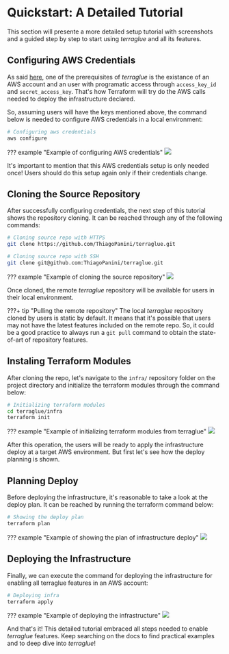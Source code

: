 # Quickstart: A Detailed Tutorial

This section will presente a more detailed setup tutorial with screenshots and a guided step by step to start using *terraglue* and all its features.

## Configuring AWS Credentials

As said [here](basic-tutorial.md#quickstart-a-basic-tutorial), one of the prerequisites of *terraglue* is the existance of an AWS account and an user with programatic access through `access_key_id` and `secret_access_key`. That's how Terraform will try do the AWS calls needed to deploy the infrastructure declared.

So, assuming users will have the keys mentioned above, the command below is needed to configure AWS credentials in a local environment:

```bash
# Configuring aws credentials
aws configure
```

??? example "Example of configuring AWS credentials"
    ![](https://raw.githubusercontent.com/ThiagoPanini/terraglue/feature/terraglue-refactor/docs/assets/imgs/quickstart/01-aws-configure.png)

It's important to mention that this AWS credentials setup is only needed once! Users should do this setup again only if their credentials change.


## Cloning the Source Repository

After successfully configuring credentials, the next step of this tutorial shows the repository cloning. It can be reached through any of the following commands:

```bash
# Cloning source repo with HTTPS
git clone https://github.com/ThiagoPanini/terraglue.git
```

```bash
# Cloning source repo with SSH
git clone git@github.com:ThiagoPanini/terraglue.git
```

??? example "Example of cloning the source repository"
    ![](https://raw.githubusercontent.com/ThiagoPanini/terraglue/feature/terraglue-refactor/docs/assets/imgs/quickstart/02-git-clone.png)

Once cloned, the remote *terraglue* repository will be available for users in their local environment.

???+ tip "Pulling the remote repository"
    The local *terraglue* repository cloned by users is static by default. It means that it's possible that users may not have the latest features included on the remote repo. So, it could be a good practice to always run a `git pull` command to obtain the state-of-art of repository features.


## Instaling Terraform Modules

After cloning the repo, let's navigate to the `infra/` repository folder on the project directory and initialize the terraform modules through the command below:

```bash
# Initializing terraform modules
cd terraglue/infra
terraform init
```

??? example "Example of initializing terraform modules from terraglue"
    ![](https://raw.githubusercontent.com/ThiagoPanini/terraglue/feature/terraglue-refactor/docs/assets/imgs/quickstart/03-terraform-init.png)

After this operation, the users will be ready to apply the infrastructure deploy at a target AWS environment. But first let's see how the deploy planning is shown.

## Planning Deploy

Before deploying the infrastructure, it's reasonable to take a look at the deploy plan. It can be reached by running the terraform command below:

```bash
# Showing the deploy plan
terraform plan
```

??? example "Example of showing the plan of infrastructure deploy"
    ![](https://raw.githubusercontent.com/ThiagoPanini/terraglue/feature/terraglue-refactor/docs/assets/imgs/quickstart/04-terraform-plan.png)

## Deploying the Infrastructure

Finally, we can execute the command for deploying the infrastructure for enabling all terraglue features in an AWS account:

```bash
# Deploying infra
terraform apply
```

??? example "Example of deploying the infrastructure"
    ![](https://raw.githubusercontent.com/ThiagoPanini/terraglue/feature/terraglue-refactor/docs/assets/imgs/quickstart/05-terraform-apply.png)

And that's it! This detailed tutorial embraced all steps needed to enable *terraglue* features. Keep searching on the docs to find practical examples and to deep dive into *terraglue*!